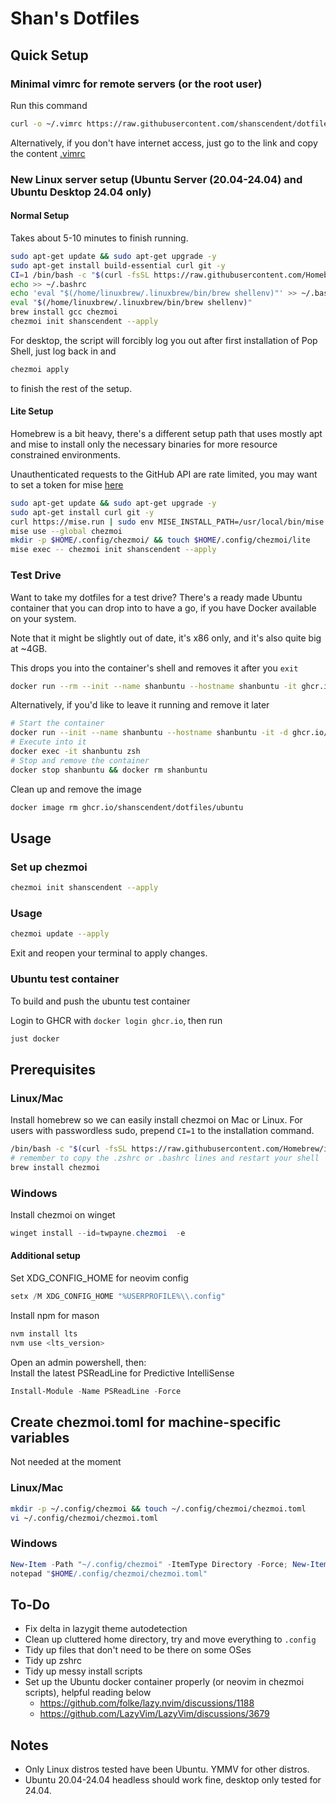 # Shan's Dotfiles

## Quick Setup

### Minimal vimrc for remote servers (or the root user)

Run this command

```sh
curl -o ~/.vimrc https://raw.githubusercontent.com/shanscendent/dotfiles/main/dot_vimrc
```

Alternatively, if you don't have internet access, just go to the link and copy the content [.vimrc](https://raw.githubusercontent.com/shanscendent/dotfiles/main/dot_vimrc)

### New Linux server setup (Ubuntu Server (20.04-24.04) and Ubuntu Desktop 24.04 only)

#### Normal Setup

Takes about 5-10 minutes to finish running.

```bash
sudo apt-get update && sudo apt-get upgrade -y
sudo apt-get install build-essential curl git -y
CI=1 /bin/bash -c "$(curl -fsSL https://raw.githubusercontent.com/Homebrew/install/HEAD/install.sh)"
echo >> ~/.bashrc
echo 'eval "$(/home/linuxbrew/.linuxbrew/bin/brew shellenv)"' >> ~/.bashrc
eval "$(/home/linuxbrew/.linuxbrew/bin/brew shellenv)"
brew install gcc chezmoi
chezmoi init shanscendent --apply
```

For desktop, the script will forcibly log you out after first installation of Pop Shell, just log back in and

```bash
chezmoi apply
```

to finish the rest of the setup.

#### Lite Setup

Homebrew is a bit heavy, there's a different setup path that uses mostly apt and mise to install only the necessary binaries for more resource constrained environments.

Unauthenticated requests to the GitHub API are rate limited, you may want to set a token for mise [here](https://mise.jdx.dev/getting-started.html#github-api-rate-limiting)

```bash
sudo apt-get update && sudo apt-get upgrade -y
sudo apt-get install curl git -y
curl https://mise.run | sudo env MISE_INSTALL_PATH=/usr/local/bin/mise MISE_QUIET=1 sh
mise use --global chezmoi
mkdir -p $HOME/.config/chezmoi/ && touch $HOME/.config/chezmoi/lite
mise exec -- chezmoi init shanscendent --apply
```

### Test Drive

Want to take my dotfiles for a test drive? There's a ready made Ubuntu container that you can drop into to have a go, if you have Docker available on your system.

Note that it might be slightly out of date, it's x86 only, and it's also quite big at ~4GB.

This drops you into the container's shell and removes it after you `exit`

```bash
docker run --rm --init --name shanbuntu --hostname shanbuntu -it ghcr.io/shanscendent/dotfiles/ubuntu:latest zsh
```

Alternatively, if you'd like to leave it running and remove it later

```bash
# Start the container
docker run --init --name shanbuntu --hostname shanbuntu -it -d ghcr.io/shanscendent/dotfiles/ubuntu:latest sleep infinity
# Execute into it
docker exec -it shanbuntu zsh
# Stop and remove the container
docker stop shanbuntu && docker rm shanbuntu
```

Clean up and remove the image

```bash
docker image rm ghcr.io/shanscendent/dotfiles/ubuntu
```

## Usage

### Set up chezmoi

```bash
chezmoi init shanscendent --apply
```

### Usage

```bash
chezmoi update --apply
```

Exit and reopen your terminal to apply changes.

### Ubuntu test container

To build and push the ubuntu test container

Login to GHCR with `docker login ghcr.io`, then run

```bash
just docker
```

## Prerequisites

### Linux/Mac

Install homebrew so we can easily install chezmoi on Mac or Linux. For users with passwordless sudo, prepend `CI=1` to the installation command.

```bash
/bin/bash -c "$(curl -fsSL https://raw.githubusercontent.com/Homebrew/install/HEAD/install.sh)"
# remember to copy the .zshrc or .bashrc lines and restart your shell
brew install chezmoi
```

### Windows

Install chezmoi on winget

```powershell
winget install --id=twpayne.chezmoi  -e
```

#### Additional setup

Set XDG_CONFIG_HOME for neovim config

```powershell
setx /M XDG_CONFIG_HOME "%USERPROFILE%\\.config"
```

Install npm for mason

```powershell
nvm install lts
nvm use <lts_version>
```

Open an admin powershell, then:  
Install the latest PSReadLine for Predictive IntelliSense

```powershell
Install-Module -Name PSReadLine -Force
```

## Create chezmoi.toml for machine-specific variables

Not needed at the moment

### Linux/Mac

```bash
mkdir -p ~/.config/chezmoi && touch ~/.config/chezmoi/chezmoi.toml
vi ~/.config/chezmoi/chezmoi.toml
```

### Windows

```powershell
New-Item -Path "~/.config/chezmoi" -ItemType Directory -Force; New-Item -Path "~/.config/chezmoi/chezmoi.toml" -ItemType File -Force
notepad "$HOME/.config/chezmoi/chezmoi.toml"
```

## To-Do

- Fix delta in lazygit theme autodetection
- Clean up cluttered home directory, try and move everything to `.config`
- Tidy up files that don't need to be there on some OSes
- Tidy up zshrc
- Tidy up messy install scripts
- Set up the Ubuntu docker container properly (or neovim in chezmoi scripts), helpful reading below
  - https://github.com/folke/lazy.nvim/discussions/1188
  - https://github.com/LazyVim/LazyVim/discussions/3679

## Notes

- Only Linux distros tested have been Ubuntu. YMMV for other distros.
- Ubuntu 20.04-24.04 headless should work fine, desktop only tested for 24.04.
